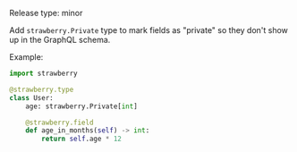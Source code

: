 Release type: minor

Add `strawberry.Private` type to mark fields as "private" so they don't show up in the GraphQL schema.

Example:

```python
import strawberry

@strawberry.type
class User:
	age: strawberry.Private[int]

	@strawberry.field
	def age_in_months(self) -> int:
		return self.age * 12
```
